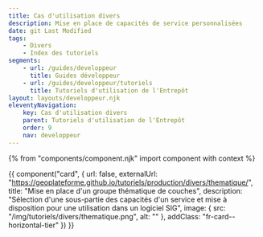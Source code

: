 ```yaml
---
title: Cas d'utilisation divers
description: Mise en place de capacités de service personnalisées
date: git Last Modified
tags:
    - Divers
    - Index des tutoriels
segments:
    - url: /guides/developpeur
      title: Guides développeur
    - url: /guides/developpeur/tutoriels
      title: Tutoriels d'utilisation de l'Entrepôt
layout: layouts/developpeur.njk
eleventyNavigation:
    key: Cas d'utilisation divers
    parent: Tutoriels d'utilisation de l'Entrepôt
    order: 9
    nav: developpeur
---
```


{% from "components/component.njk" import component with context %}

<div class="fr-grid-row--gutters fr-mb-1w">

<div class="fr-col fr-col-md-12">

{{ component("card", {
    url: false,
    externalUrl: "https://geoplateforme.github.io/tutoriels/production/divers/thematique/",
    title: "Mise en place d'un groupe thématique de couches",
    description: "Sélection d'une sous-partie des capacités d'un service et mise à disposition pour une utilisation dans un logiciel SIG",
    image: {
        src: "/img/tutoriels/divers/thematique.png",
        alt: ""
    },
    addClass: "fr-card--horizontal-tier"
}) }}

</div>

</div>
